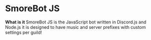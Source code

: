 # SmoreBot JS

<b> What is it </b>
SmoreBot JS is the JavaScript bot written in Discord.js and Node.js it is designed to have music and server prefixes with custom settings per guild!

